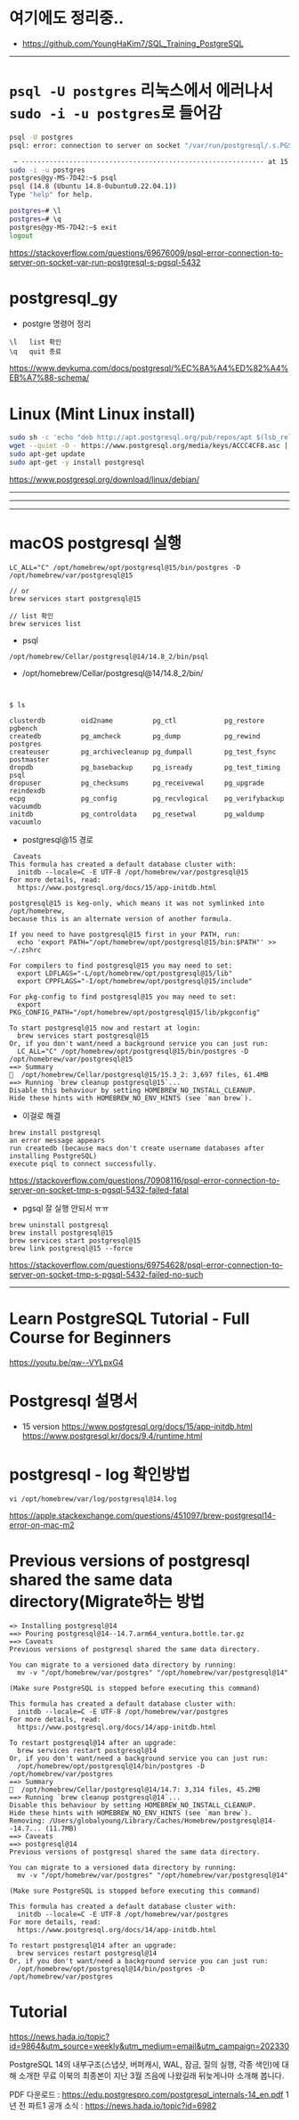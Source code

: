 # 여기에도 정리중..
- https://github.com/YoungHaKim7/SQL_Training_PostgreSQL

<hr />

# ```psql -U postgres``` 리눅스에서 에러나서 ```sudo -i -u postgres```로 들어감

```bash
psql -U postgres                                                           
psql: error: connection to server on socket "/var/run/postgresql/.s.PGSQL.5432" failed: FATAL:  Peer authentication failed for user "postgres"

 ~ ····························································· at 15:13:43 
sudo -i -u postgres                                                        ─╯
postgres@gy-MS-7D42:~$ psql
psql (14.8 (Ubuntu 14.8-0ubuntu0.22.04.1))
Type "help" for help.

postgres=# \l
postgres=# \q
postgres@gy-MS-7D42:~$ exit
logout


```

https://stackoverflow.com/questions/69676009/psql-error-connection-to-server-on-socket-var-run-postgresql-s-pgsql-5432

# postgresql_gy

- postgre 명령어 정리
```
\l   list 확인
\q   quit 종료
```

https://www.devkuma.com/docs/postgresql/%EC%8A%A4%ED%82%A4%EB%A7%88-schema/

# Linux (Mint Linux install)

```bash
sudo sh -c 'echo "deb http://apt.postgresql.org/pub/repos/apt $(lsb_release -cs)-pgdg main" > /etc/apt/sources.list.d/pgdg.list'
wget --quiet -O - https://www.postgresql.org/media/keys/ACCC4CF8.asc | sudo apt-key add -
sudo apt-get update
sudo apt-get -y install postgresql
```


https://www.postgresql.org/download/linux/debian/

<hr>

<hr>

<hr>

# macOS postgresql 실행

```
LC_ALL="C" /opt/homebrew/opt/postgresql@15/bin/postgres -D /opt/homebrew/var/postgresql@15

// or
brew services start postgresql@15

// list 확인
brew services list
```

- psql

```
/opt/homebrew/Cellar/postgresql@14/14.8_2/bin/psql
```

- /opt/homebrew/Cellar/postgresql@14/14.8_2/bin/

```


$ ls

clusterdb         oid2name          pg_ctl            pg_restore        pgbench
createdb          pg_amcheck        pg_dump           pg_rewind         postgres
createuser        pg_archivecleanup pg_dumpall        pg_test_fsync     postmaster
dropdb            pg_basebackup     pg_isready        pg_test_timing    psql
dropuser          pg_checksums      pg_receivewal     pg_upgrade        reindexdb
ecpg              pg_config         pg_recvlogical    pg_verifybackup   vacuumdb
initdb            pg_controldata    pg_resetwal       pg_waldump        vacuumlo
```


- postgresql@15 경로

```
 Caveats
This formula has created a default database cluster with:
  initdb --locale=C -E UTF-8 /opt/homebrew/var/postgresql@15
For more details, read:
  https://www.postgresql.org/docs/15/app-initdb.html

postgresql@15 is keg-only, which means it was not symlinked into /opt/homebrew,
because this is an alternate version of another formula.

If you need to have postgresql@15 first in your PATH, run:
  echo 'export PATH="/opt/homebrew/opt/postgresql@15/bin:$PATH"' >> ~/.zshrc

For compilers to find postgresql@15 you may need to set:
  export LDFLAGS="-L/opt/homebrew/opt/postgresql@15/lib"
  export CPPFLAGS="-I/opt/homebrew/opt/postgresql@15/include"

For pkg-config to find postgresql@15 you may need to set:
  export PKG_CONFIG_PATH="/opt/homebrew/opt/postgresql@15/lib/pkgconfig"

To start postgresql@15 now and restart at login:
  brew services start postgresql@15
Or, if you don't want/need a background service you can just run:
  LC_ALL="C" /opt/homebrew/opt/postgresql@15/bin/postgres -D /opt/homebrew/var/postgresql@15
==> Summary
🍺  /opt/homebrew/Cellar/postgresql@15/15.3_2: 3,697 files, 61.4MB
==> Running `brew cleanup postgresql@15`...
Disable this behaviour by setting HOMEBREW_NO_INSTALL_CLEANUP.
Hide these hints with HOMEBREW_NO_ENV_HINTS (see `man brew`).
```

- 이걸로 해결

```
brew install postgresql
an error message appears
run createdb (because macs don't create username databases after installing PostgreSQL)
execute psql to connect successfully.
```

https://stackoverflow.com/questions/70908116/psql-error-connection-to-server-on-socket-tmp-s-pgsql-5432-failed-fatal

- pgsql 잘 실행 안되서 ㅠㅠ

```
brew uninstall postgresql
brew install postgresql@15
brew services start postgresql@15
brew link postgresql@15 --force
```

https://stackoverflow.com/questions/69754628/psql-error-connection-to-server-on-socket-tmp-s-pgsql-5432-failed-no-such

<hr>

# Learn PostgreSQL Tutorial - Full Course for Beginners
https://youtu.be/qw--VYLpxG4

# Postgresql 설명서
- 15 version https://www.postgresql.org/docs/15/app-initdb.html
https://www.postgresql.kr/docs/9.4/runtime.html

# postgresql - log 확인방법

```
vi /opt/homebrew/var/log/postgresql@14.log
```


https://apple.stackexchange.com/questions/451097/brew-postgresql14-error-on-mac-m2

# Previous versions of postgresql shared the same data directory(Migrate하는 방법

```
=> Installing postgresql@14
==> Pouring postgresql@14--14.7.arm64_ventura.bottle.tar.gz
==> Caveats
Previous versions of postgresql shared the same data directory.

You can migrate to a versioned data directory by running:
  mv -v "/opt/homebrew/var/postgres" "/opt/homebrew/var/postgresql@14"

(Make sure PostgreSQL is stopped before executing this command)

This formula has created a default database cluster with:
  initdb --locale=C -E UTF-8 /opt/homebrew/var/postgres
For more details, read:
  https://www.postgresql.org/docs/14/app-initdb.html

To restart postgresql@14 after an upgrade:
  brew services restart postgresql@14
Or, if you don't want/need a background service you can just run:
  /opt/homebrew/opt/postgresql@14/bin/postgres -D /opt/homebrew/var/postgres
==> Summary
🍺  /opt/homebrew/Cellar/postgresql@14/14.7: 3,314 files, 45.2MB
==> Running `brew cleanup postgresql@14`...
Disable this behaviour by setting HOMEBREW_NO_INSTALL_CLEANUP.
Hide these hints with HOMEBREW_NO_ENV_HINTS (see `man brew`).
Removing: /Users/globalyoung/Library/Caches/Homebrew/postgresql@14--14.7... (11.7MB)
==> Caveats
==> postgresql@14
Previous versions of postgresql shared the same data directory.

You can migrate to a versioned data directory by running:
  mv -v "/opt/homebrew/var/postgres" "/opt/homebrew/var/postgresql@14"

(Make sure PostgreSQL is stopped before executing this command)

This formula has created a default database cluster with:
  initdb --locale=C -E UTF-8 /opt/homebrew/var/postgres
For more details, read:
  https://www.postgresql.org/docs/14/app-initdb.html

To restart postgresql@14 after an upgrade:
  brew services restart postgresql@14
Or, if you don't want/need a background service you can just run:
  /opt/homebrew/opt/postgresql@14/bin/postgres -D /opt/homebrew/var/postgres
```

# Tutorial

https://news.hada.io/topic?id=9864&utm_source=weekly&utm_medium=email&utm_campaign=202330

PostgreSQL 14의 내부구조(스냅샷, 버퍼캐시, WAL, 잠금, 질의 실행, 각종 색인)에 대해 소개한 무료 이북의 최종본이 지난 3월 즈음에 나왔길래 뒤늦게나마 소개해 봅니다.

PDF 다운로드 : https://edu.postgrespro.com/postgresql_internals-14_en.pdf
1년 전 파트1 공개 소식 : https://news.hada.io/topic?id=6982
